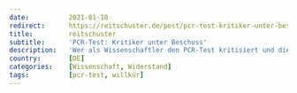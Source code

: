 ```yaml
---
date:          2021-01-10
redirect:      https://reitschuster.de/post/pcr-test-kritiker-unter-beschuss/
title:         reitschuster
subtitle:      'PCR-Test: Kritiker unter Beschuss'
description:   'Wer als Wissenschaftler den PCR-Test kritisiert und die Drosten-Studie, die ihn zum "Goldstandard" machte, lebt gefährlich. Solche kritischen Fachleute werden systematisch eingeschüchtert, berichtet die Schriftstellerin Naomi Wolf. GASTBEITRAG'
country:       [DE]
categories:    [Wissenschaft, Widerstand]
tags:          [pcr-test, willkür]
---
```

